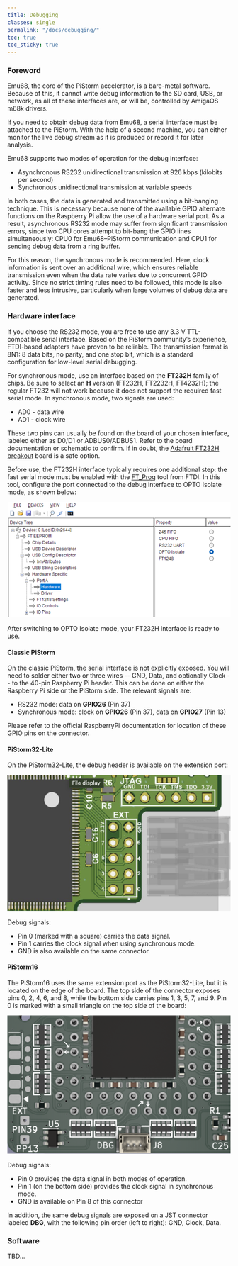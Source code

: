 ```yaml
---
title: Debugging
classes: single
permalink: "/docs/debugging/"
toc: true
toc_sticky: true
---
```


### Foreword

Emu68, the core of the PiStorm accelerator, is a bare-metal software. Because of this, 
it cannot write debug information to the SD card, USB, or network, as all of these 
interfaces are, or will be, controlled by AmigaOS m68k drivers.

If you need to obtain debug data from Emu68, a serial interface must be attached 
to the PiStorm. With the help of a second machine, you can either monitor the live 
debug stream as it is produced or record it for later analysis.

Emu68 supports two modes of operation for the debug interface:

* Asynchronous RS232 unidirectional transmission at 926 kbps (kilobits per second)
* Synchronous unidirectional transmission at variable speeds

In both cases, the data is generated and transmitted using a bit-banging technique. 
This is necessary because none of the available GPIO alternate functions on the 
Raspberry Pi allow the use of a hardware serial port. As a result, asynchronous RS232 
mode may suffer from significant transmission errors, since two CPU cores attempt to 
bit-bang the GPIO lines simultaneously: CPU0 for Emu68–PiStorm communication and CPU1
 for sending debug data from a ring buffer.

For this reason, the synchronous mode is recommended. Here, clock information is sent 
over an additional wire, which ensures reliable transmission even when the data rate 
varies due to concurrent GPIO activity. Since no strict timing rules need to be followed, 
this mode is also faster and less intrusive, particularly when large volumes of debug 
data are generated.

### Hardware interface

If you choose the RS232 mode, you are free to use any 3.3 V TTL-compatible serial 
interface. Based on the PiStorm community’s experience, FTDI-based adapters have 
proven to be reliable. The transmission format is 8N1: 8 data bits, no parity, and one 
stop bit, which is a standard configuration for low-level serial debugging.

For synchronous mode, use an interface based on the **FT232H** family of chips. Be sure 
to select an **H** version (FT232H, FT2232H, FT4232H); the regular FT232 will not work 
because it does not support the required fast serial mode. In synchronous mode, two 
signals are used:
* AD0 - data wire
* AD1 - clock wire

These two pins can usually be found on the board of your chosen interface, labeled 
either as D0/D1 or ADBUS0/ADBUS1. Refer to the board documentation or schematic to 
confirm. If in doubt, the
[Adafruit FT232H breakout](https://www.adafruit.com/product/2264) board is a safe option.

Before use, the FT232H interface typically requires one additional step: the fast 
serial mode must be enabled with the [FT_Prog](https://ftdichip.com/utilities/) tool 
from FTDI. In this tool, configure the port connected to the debug interface to 
OPTO Isolate mode, as shown below:

![ft_prog](/assets/images/debugging/ft_prog.png)

After switching to OPTO Isolate mode, your FT232H interface is ready to use.

#### Classic PiStorm

On the classic PiStorm, the serial interface is not explicitly exposed. You will need 
to solder either two or three wires -- GND, Data, and optionally Clock -- to the 40-pin 
Raspberry Pi header. This can be done on either the Raspberry Pi side or the PiStorm 
side. The relevant signals are:

* RS232 mode: data on **GPIO26** (Pin 37)
* Synchronous mode: clock on **GPIO26** (Pin 37), data on **GPIO27** (Pin 13)

Please refer to the official RaspberryPi documentation for location of these GPIO pins on 
the connector.

#### PiStorm32-Lite

On the PiStorm32-Lite, the debug header is available on the extension port:

![ps32lite_debug](/assets/images/debugging/ps32lite_debug.png)

Debug signals:
* Pin 0 (marked with a square) carries the data signal.
* Pin 1 carries the clock signal when using synchronous mode.
* GND is also available on the same connector.

#### PiStorm16

The PiStorm16 uses the same extension port as the PiStorm32-Lite, but it is located on 
the edge of the board. The top side of the connector exposes pins 0, 2, 4, 6, and 8, while
the bottom side carries pins 1, 3, 5, 7, and 9. Pin 0 is marked with a small triangle 
on the top side of the board:

![ps16_debug](/assets/images/debugging/ps16_debug.png)

Debug signals:
* Pin 0 provides the data signal in both modes of operation.
* Pin 1 (on the bottom side) provides the clock signal in synchronous mode.
* GND is available on Pin 8 of this connector

In addition, the same debug signals are exposed on a JST connector labeled **DBG**, with
the following pin order (left to right): GND, Clock, Data.

### Software

TBD...